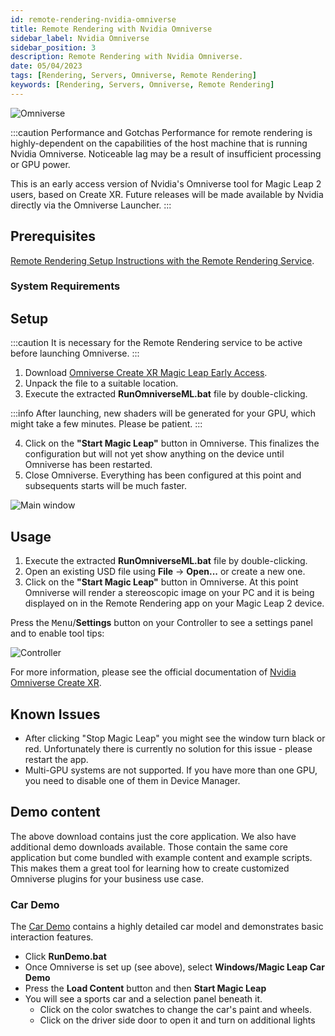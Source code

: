 ```yaml
---
id: remote-rendering-nvidia-omniverse
title: Remote Rendering with Nvidia Omniverse
sidebar_label: Nvidia Omniverse
sidebar_position: 3
description: Remote Rendering with Nvidia Omniverse.
date: 05/04/2023
tags: [Rendering, Servers, Omniverse, Remote Rendering]
keywords: [Rendering, Servers, Omniverse, Remote Rendering]
---
```


![Omniverse](/img/omniverse/car.webp)

:::caution Performance and Gotchas
Performance for remote rendering is highly-dependent on the capabilities of the host machine that is running Nvidia Omniverse. Noticeable lag may be a result of insufficient processing or GPU power.

This is an early access version of Nvidia's Omniverse tool for Magic Leap 2 users, based on Create XR. Future releases will be made available by Nvidia directly via the Omniverse Launcher.
:::

## Prerequisites

[Remote Rendering Setup Instructions with the Remote Rendering Service](/docs/guides/remote-render/remote-render).

### System Requirements

## Setup

:::caution
It is necessary for the Remote Rendering service to be active before launching Omniverse.
:::

1. Download [Omniverse Create XR Magic Leap Early Access](https://ml2-developer.magicleap.com/downloads).
2. Unpack the file to a suitable location.
3. Execute the extracted **RunOmniverseML.bat** file by double-clicking.

:::info
After launching, new shaders will be generated for your GPU, which might take a few minutes. Please be patient.
:::

4. Click on the **"Start Magic Leap"** button in Omniverse. This finalizes the configuration but will not yet show anything on the device until Omniverse has been restarted.
5. Close Omniverse. Everything has been configured at this point and subsequents starts will be much faster.

![Main window](/img/omniverse/main.png)

## Usage

1. Execute the extracted **RunOmniverseML.bat** file by double-clicking.
1. Open an existing USD file using **File** -> **Open...** or create a new one.
1. Click on the **"Start Magic Leap"** button in Omniverse. At this point Omniverse will render a stereoscopic image on your PC and it is being displayed on in the Remote Rendering app on your Magic Leap 2 device.

Press the <kbd>Menu</kbd>/**Settings** button on your Controller to see a settings panel and to enable tool tips:

![Controller](/img/omniverse/controller.png)

For more information, please see the official documentation of [Nvidia Omniverse Create XR](https://www.nvidia.com/en-us/omniverse/apps/xr/).

## Known Issues

- After clicking "Stop Magic Leap" you might see the window turn black or red. Unfortunately there is currently no solution for this issue - please restart the app.
- Multi-GPU systems are not supported. If you have more than one GPU, you need to disable one of them in Device Manager.

## Demo content

The above download contains just the core application. We also have additional demo downloads available. Those contain the same core application but come bundled with example content and example scripts. This makes them a great tool for learning how to create customized Omniverse plugins for your business use case.

### Car Demo

The [Car Demo](https://ml2-developer.magicleap.com/downloads) contains a highly detailed car model and demonstrates basic interaction features.

- Click **RunDemo.bat**
- Once Omniverse is set up (see above), select **Windows/Magic Leap Car Demo**
- Press the **Load Content** button and then **Start Magic Leap**
- You will see a sports car and a selection panel beneath it.
  - Click on the color swatches to change the car's paint and wheels. 
  - Click on the driver side door to open it and turn on additional lights
